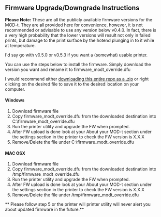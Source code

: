 Firmware Upgrade/Downgrade Instructions
---------------------------------------

**Please Note:** 
These are all the publicly available firmware versions for the MOD-t.  They are all provided here for convenience, however, it is not recommended or advisable to use any version below v0.4.0.  In fact, there is a very high probability that the lower versions will result not only in failed prints, but damage to the print surface by the hotend plunging in to it while at temperature.

I'd say go with v0.5.0 or v0.5.3 if you want a (somewhat) usable printer.

You can use the steps below to install the firmware. Simply download the version you want and rename it to firmware_modt_override.dfu

I would recommend either [downloading this entire repo as a .zip](https://github.com/ajfoul/MOD-t/archive/master.zip) or right clicking on the desired file to save it to the desired location on your computer.

#### Windows

1.	Download firmware file
2.	Copy firmware_modt_override.dfu from the downloaded destination into C:\firmware_modt_override.dfu
3.	Run the printer utility and upgrade the FW when prompted.
4.	After FW upload is done look at your About your MOD-t section under the settings section in the printer to check the FW version is X.X.X
5.	Remove/Delete the file under C:\firmware_modt_override.dfu

#### MAC OSX

1.	Download firmware file
2.	Copy firmware_modt_override.dfu from the downloaded destination into /tmp/firmware_modt_override.dfu
3.	Run the printer utility and upgrade the FW when prompted.
4.	After FW upload is done look at your About your MOD-t section under the settings section in the printer to check the FW version is X.X.X
5.	Remove/Delete the file under /tmp/firmware_modt_override.dfu

\** Please follow step 5 or the printer will printer utility will never alert you about updated firmware in the future.\*\*
